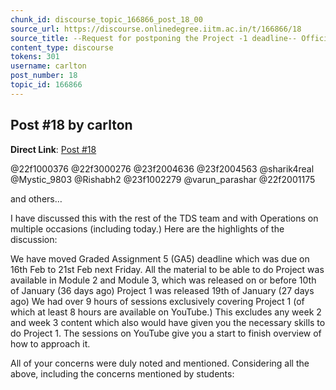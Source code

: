 ```yaml
---
chunk_id: discourse_topic_166866_post_18_00
source_url: https://discourse.onlinedegree.iitm.ac.in/t/166866/18
source_title: --Request for postponing the Project -1 deadline-- Official Response: Extended :)
content_type: discourse
tokens: 301
username: carlton
post_number: 18
topic_id: 166866
---
```


## Post #18 by carlton

**Direct Link**: [Post #18](https://discourse.onlinedegree.iitm.ac.in/t/166866/18)

@22f1000376 @22f3000276 @23f2004636 @23f2004563 @sharik4real @Mystic_9803 @Rishabh2 @23f1002279 @varun_parashar @22f2001175

and others…

I have discussed this with the rest of the TDS team and with Operations on multiple occasions (including today.) Here are the highlights of the discussion:

We have moved Graded Assignment 5 (GA5) deadline which was due on 16th Feb to 21st Feb next Friday.
All the material to be able to do Project was available in Module 2 and Module 3, which was released on or before 10th of January (36 days ago)
Project 1 was released 19th of January (27 days ago)
We had over 9 hours of sessions exclusively covering Project 1 (of which at least 8 hours are available on YouTube.) This excludes any week 2 and week 3 content which also would have given you the necessary skills to do Project 1. The sessions on YouTube give you a start to finish overview of how to approach it.

All of your concerns were duly noted and mentioned. Considering all the above, including the concerns mentioned by students:
